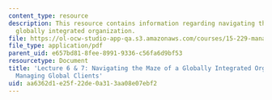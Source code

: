 ```yaml
---
content_type: resource
description: This resource contains information regarding navigating the maze of a
  globally integrated organization.
file: https://ol-ocw-studio-app-qa.s3.amazonaws.com/courses/15-229-managing-global-integration-spring-2012/aa6362d1e25f22de0a313aa08e07ebf2_MIT15_229S12_lec06and07.pdf
file_type: application/pdf
parent_uid: e657bd81-8fee-8991-9336-c56fa6d9bf53
resourcetype: Document
title: 'Lecture 6 & 7: Navigating the Maze of a Globally Integrated Organization;
  Managing Global Clients'
uid: aa6362d1-e25f-22de-0a31-3aa08e07ebf2
---
```


